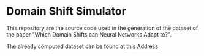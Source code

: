 # Domain Shift Simulator

This repository are the source code used in the generation of the dataset of the paper "Which Domain Shifts can Neural Networks Adapt to?".

The already computed dataset can be found at [this Address](http://www.henrihoyez.ovh/dataset/) 
